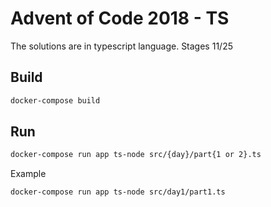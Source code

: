 Advent of Code 2018 - TS
===================

The solutions are in typescript language.
Stages 11/25

## Build
```bash
docker-compose build
```

## Run
```bash
docker-compose run app ts-node src/{day}/part{1 or 2}.ts
```
Example
```bash
docker-compose run app ts-node src/day1/part1.ts
```
